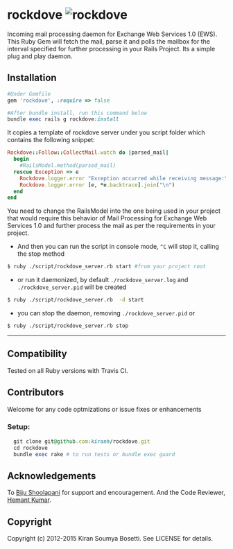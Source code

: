 rockdove ![rockdove](http://kiran.gnufied.org/wp-content/uploads/2012/07/1341725724_bird.png)
========

Incoming mail processing daemon for Exchange Web Services 1.0 (EWS). This Ruby Gem will fetch the mail, parse it and polls the mailbox for the interval specified for further processing in your Rails Project. Its a simple plug and play daemon.


## Installation

  ```ruby
  #Under Gemfile
  gem 'rockdove', :require => false

  #After bundle install, run this command below
  bundle exec rails g rockdove:install
  ```
  It copies a template of rockdove server under you script folder which contains the following snippet:
  ```ruby
  Rockdove::Follow::CollectMail.watch do |parsed_mail|
    begin
      #RailsModel.method(parsed_mail)
    rescue Exception => e
      Rockdove.logger.error "Exception occurred while receiving message:\n#{parsed_mail}"
      Rockdove.logger.error [e, *e.backtrace].join("\n")
    end
  end
  ```
  You need to change the RailsModel into the one being used in your project that would require this behavior of Mail Processing for Exchange Web Services 1.0 and further process the mail as per the requirements in your project.

  - And then you can run the script in console mode, `^C` will stop it, calling the stop method

  ``` sh
  $ ruby ./script/rockdove_server.rb start #from your project root
  ```
  - or run it daemonized, by default `./rockdove_server.log` and `./rockdove_server.pid` will be created

  ``` sh
  $ ruby ./script/rockdove_server.rb  -d start
  ```

  - you can stop the daemon, removing `./rockdove_server.pid` or
  
  ``` sh
  $ ruby ./script/rockdove_server.rb stop
  ```
  ---

## Compatibility

  Tested on all Ruby versions with Travis CI. 

## Contributors

 Welcome for any code optmizations or issue fixes or enhancements

### Setup:

  ```ruby
    git clone git@github.com:kiranh/rockdove.git
    cd rockdove
    bundle exec rake # to run tests or bundle exec guard
  ```

## Acknowledgements

  To [Biju Shoolapani](https://github.com/bijushoolapani) for support and encouragement. And the Code Reviewer, [Hemant Kumar](http://github.com/gnufied).

## Copyright

Copyright (c) 2012-2015 Kiran Soumya Bosetti. See LICENSE for details.
